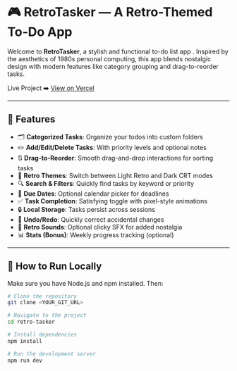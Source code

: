 # 🎮 RetroTasker — A Retro-Themed To-Do App

Welcome to **RetroTasker**, a stylish and functional to-do list app . Inspired by the aesthetics of 1980s personal computing, this app blends nostalgic design with modern features like category grouping and drag-to-reorder tasks.

Live Project ➡️ [View on Vercel](https://tasker-seven-jade.vercel.app/)

---

## 🧠 Features

- 🗂️ **Categorized Tasks**: Organize your todos into custom folders
- ✏️ **Add/Edit/Delete Tasks**: With priority levels and optional notes
- 🔃 **Drag-to-Reorder**: Smooth drag-and-drop interactions for sorting tasks
- 🌈 **Retro Themes**: Switch between Light Retro and Dark CRT modes
- 🔍 **Search & Filters**: Quickly find tasks by keyword or priority
- 📅 **Due Dates**: Optional calendar picker for deadlines
- ✅ **Task Completion**: Satisfying toggle with pixel-style animations
- 🔒 **Local Storage**: Tasks persist across sessions
- 🔄 **Undo/Redo**: Quickly correct accidental changes
- 🎵 **Retro Sounds**: Optional clicky SFX for added nostalgia
- 📊 **Stats (Bonus)**: Weekly progress tracking (optional)

---

## 🚀 How to Run Locally

Make sure you have Node.js and npm installed. Then:

```bash
# Clone the repository
git clone <YOUR_GIT_URL>

# Navigate to the project
cd retro-tasker

# Install dependencies
npm install

# Run the development server
npm run dev
```
